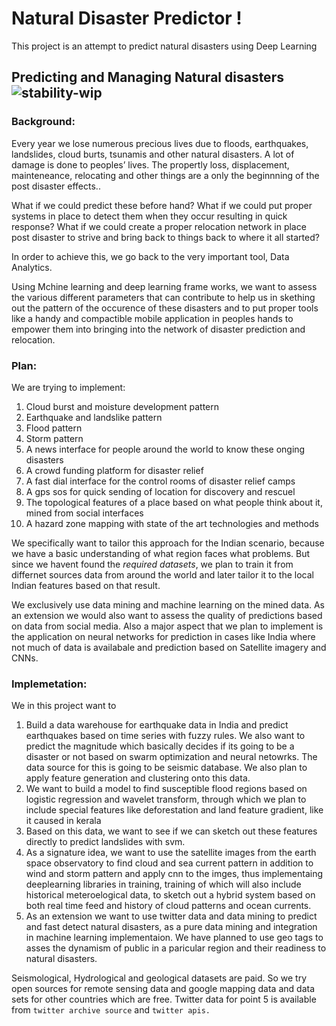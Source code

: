 # Natural Disaster Predictor                                                                                      !

This project is an attempt to predict natural disasters using Deep Learning

## Predicting and Managing Natural disasters    ![stability-wip](https://img.shields.io/badge/stability-work_in_progress-lightgrey.svg)

### Background:
Every year we lose numerous precious lives due to floods, earthquakes, landslides, cloud burts, tsunamis and other natural disasters. A lot of damage is done to peoples’ lives. The propertly loss, displacement, mainteneance, relocating and other things are a only the beginnning of the post disaster effects..

What if we could predict these before hand? What if we could put proper systems in place to detect them when they occur resulting in quick response? What if we could create a proper relocation network in place post disaster to strive and bring back to things back to where it all started?

In order to achieve this, we go back to the very important tool, Data Analytics. 

Using Mchine learning and deep learning frame works, we want to assess the various different parameters that can contribute to help us in skething out the pattern of the occurence of these disasters and to put proper tools like a handy and compactible mobile application in peoples hands to empower them into bringing into the network of disaster prediction and relocation. 

### Plan:
We are trying to implement:

1) Cloud burst and moisture development pattern
2) Earthquake and landslike pattern 
3) Flood pattern
4) Storm pattern
5) A news interface for people around the world to know these onging disasters
6) A crowd funding platform for disaster relief
7) A fast dial interface for the control rooms of disaster relief camps
8) A gps sos for quick sending of location for discovery and rescuel
9) The topological features of a place  based on what people think about it, mined from social interfaces
10) A hazard zone mapping with state of the art technologies and methods

We specifically want to tailor this approach for the Indian scenario, because we have a basic understanding of what region faces what problems. But since we havent found the *_required datasets_*, we plan to train it from differnet sources data from around the world and later tailor it to the local Indian features based on that result.

We exclusively use data mining and machine learning on the mined data. As an extension we would also want to assess the quality of predictions based on data from social media. Also a major aspect that we plan to implement is the application on neural networks for prediction in cases like India where not much of data is availabale and prediction based on Satellite imagery and CNNs.

### Implemetation:

We in this project want to
1) Build a data warehouse for earthquake data in India and predict earthquakes based on time series with fuzzy rules. We also want to predict the magnitude which basically decides if its going to be a disaster or not based on swarm optimization and neural netowrks. The data source for this is going to be seismic database. We also plan to apply feature generation and clustering onto this data.
2) We want to build a model to find susceptible flood regions based on logistic regression and wavelet transform, through which we plan to include special features like deforestation and land feature gradient, like it caused in kerala
3) Based on this data, we want to see if we can sketch out these features directly to predict landslides with svm.
4) As a signature idea, we want to use the satellite images from the earth space observatory to find cloud and sea current pattern in addition to wind and storm pattern and apply cnn to the imges, thus implementaing deeplearning libraries in training,  training of which will also include historical meteroelogical data, to sketch out  a hybrid system based on both real time feed and history of cloud patterns and ocean currents.
5) As an extension we want to use twitter data and data mining to predict and fast detect natural disasters, as a pure data mining and integration in machine learning implementaion. We have planned to use geo tags to asses the dynamism of public in a paricular region and their readiness to natural disasters.

Seismological, Hydrological and geological datasets are paid. So we try open sources for remote sensing data and google mapping data and data sets for other countries which are free.
Twitter data for point 5 is available from ```twitter archive source``` and ```twitter apis.```

 
